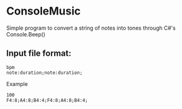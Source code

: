 # ConsoleMusic
Simple program to convert a string of notes into tones through C#'s Console.Beep()

## Input file format:
```
bpm
note:duration;note:duration;
``` 
Example
```
100
F4:8;A4:8;B4:4;F4:8;A4:8;B4:4;
```
